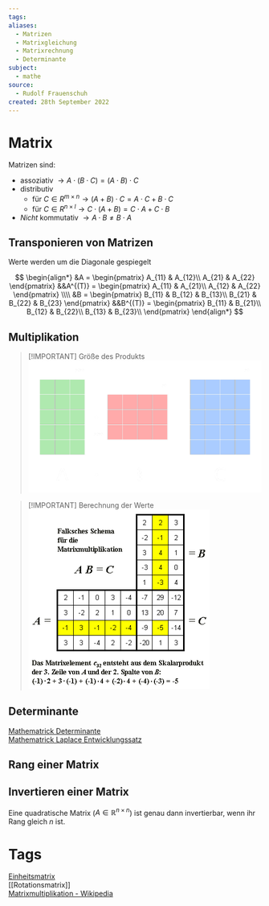 ```yaml
---
tags: 
aliases:
  - Matrizen
  - Matrixgleichung
  - Matrixrechnung
  - Determinante
subject:
  - mathe
source:
  - Rudolf Frauenschuh
created: 28th September 2022
---
```


# Matrix

Matrizen sind:
- assoziativ $\rightarrow A \cdot (B \cdot C) = ( A \cdot B ) \cdot C$ 
- distributiv
	- für $C \in R^{m \times n}\rightarrow (A + B) \cdot C = A \cdot C + B \cdot C$
	- für $C \in R^{n \times l}\rightarrow C \cdot (A + B) = C \cdot A + C \cdot B$
- *Nicht* kommutativ $\rightarrow A \cdot B \neq B \cdot A$

## Transponieren von Matrizen

Werte werden um die Diagonale gespiegelt

$$
\begin{align*}
&A = \begin{pmatrix}
A_{11} & A_{12}\\
A_{21} & A_{22}
\end{pmatrix}
&&A^{(T)} = \begin{pmatrix}
A_{11} & A_{21}\\
A_{12} & A_{22}
\end{pmatrix}
\\\\
&B = \begin{pmatrix}
B_{11} & B_{12} & B_{13}\\
B_{21} & B_{22} & B_{23}
\end{pmatrix}
&&B^{(T)} = \begin{pmatrix}
B_{11} & B_{21}\\
B_{12} & B_{22}\\
B_{13} & B_{23}\\
\end{pmatrix}
\end{align*}
$$

## Multiplikation

> [!IMPORTANT] Größe des Produkts  
> ![525](../assets/Matrix_multiplication.png)

> [!IMPORTANT] Berechnung der Werte  
> ![400](../assets/Pasted%20image%2020230102212307.png)

## Determinante



[Mathematrick Determinante](https://www.youtube.com/watch?v=dJ7d9wwC2sw)  
[Mathematrick Laplace Entwicklungssatz](https://www.youtube.com/watch?v=3cG0HWdmHLI)

## Rang einer Matrix

## Invertieren einer Matrix

Eine quadratische Matrix ($A \in \mathbb{R}^{n\times n}$) ist genau dann invertierbar, wenn ihr Rang gleich $n$ ist.

# Tags

[Einheitsmatrix](Einheitsmatrix.md)  
[[Rotationsmatrix]]  
[Matrixmultiplikation - Wikipedia](https://de.wikipedia.org/wiki/Matrizenmultiplikation)



